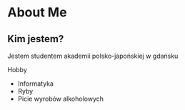 # About Me
## Kim jestem?
Jestem studentem akademii polsko-japońskiej w gdańsku

Hobby
- Informatyka
- Ryby
- Picie wyrobów alkoholowych

